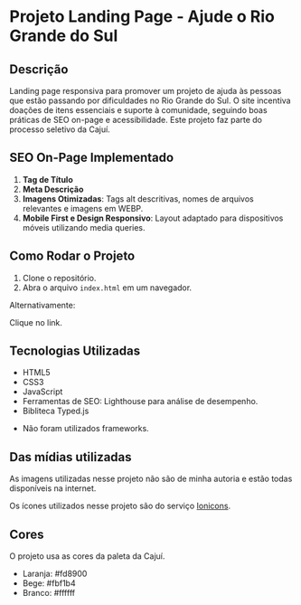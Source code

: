 # Projeto Landing Page - Ajude o Rio Grande do Sul

## Descrição
Landing page responsiva para promover um projeto de ajuda às pessoas que estão passando por dificuldades no Rio Grande do Sul. O site incentiva doações de itens essenciais e suporte à comunidade, seguindo boas práticas de SEO on-page e acessibilidade. Este projeto faz parte do processo seletivo da Cajuí.

## SEO On-Page Implementado
1. **Tag de Título**
2. **Meta Descrição**
3. **Imagens Otimizadas**: Tags alt descritivas, nomes de arquivos relevantes e imagens em WEBP.
4. **Mobile First e Design Responsivo**: Layout adaptado para dispositivos móveis utilizando media queries.

## Como Rodar o Projeto
1. Clone o repositório.
2. Abra o arquivo `index.html` em um navegador.

Alternativamente:

Clique no link. 

## Tecnologias Utilizadas
- HTML5
- CSS3 
- JavaScript 
- Ferramentas de SEO: Lighthouse para análise de desempenho. 
- Bibliteca Typed.js
* Não foram utilizados frameworks. 

## Das mídias utilizadas

As imagens utilizadas nesse projeto não são de minha autoria e estão todas disponíveis na internet. 

Os ícones utilizados nesse projeto são do serviço [Ionicons](https://ionic.io/ionicons/v4). 

## Cores 

O projeto usa as cores da paleta da Cajuí. 

- Laranja: #fd8900
- Bege: #fbf1b4
- Branco: #ffffff

